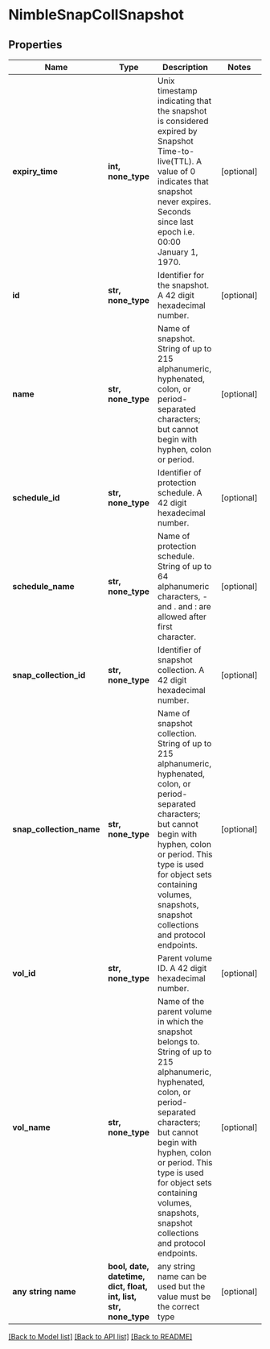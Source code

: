 # NimbleSnapCollSnapshot


## Properties
Name | Type | Description | Notes
------------ | ------------- | ------------- | -------------
**expiry_time** | **int, none_type** | Unix timestamp indicating that the snapshot is considered expired by Snapshot Time-to-live(TTL). A value of 0 indicates that snapshot never expires. Seconds since last epoch i.e. 00:00 January 1, 1970. | [optional] 
**id** | **str, none_type** | Identifier for the snapshot. A 42 digit hexadecimal number. | [optional] 
**name** | **str, none_type** | Name of snapshot. String of up to 215 alphanumeric, hyphenated, colon, or period-separated characters; but cannot begin with hyphen, colon or period. | [optional] 
**schedule_id** | **str, none_type** | Identifier of protection schedule. A 42 digit hexadecimal number. | [optional] 
**schedule_name** | **str, none_type** | Name of protection schedule. String of up to 64 alphanumeric characters, - and . and : are allowed after first character. | [optional] 
**snap_collection_id** | **str, none_type** | Identifier of snapshot collection. A 42 digit hexadecimal number. | [optional] 
**snap_collection_name** | **str, none_type** | Name of snapshot collection. String of up to 215 alphanumeric, hyphenated, colon, or period-separated characters; but cannot begin with hyphen, colon or period. This type is used for object sets containing volumes, snapshots, snapshot collections and protocol endpoints. | [optional] 
**vol_id** | **str, none_type** | Parent volume ID. A 42 digit hexadecimal number. | [optional] 
**vol_name** | **str, none_type** | Name of the parent volume in which the snapshot belongs to. String of up to 215 alphanumeric, hyphenated, colon, or period-separated characters; but cannot begin with hyphen, colon or period. This type is used for object sets containing volumes, snapshots, snapshot collections and protocol endpoints. | [optional] 
**any string name** | **bool, date, datetime, dict, float, int, list, str, none_type** | any string name can be used but the value must be the correct type | [optional]

[[Back to Model list]](../README.md#documentation-for-models) [[Back to API list]](../README.md#documentation-for-api-endpoints) [[Back to README]](../README.md)


